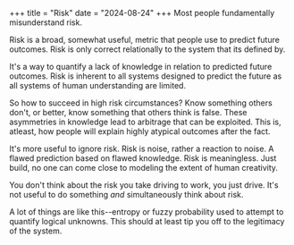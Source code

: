 +++
title = "Risk" 
date = "2024-08-24" 
+++
Most people fundamentally misunderstand risk. 

Risk is a broad, somewhat useful, metric that people use to predict future outcomes. Risk is only correct relationally to the system that its defined by. 

It's a way to quantify a lack of knowledge in relation to predicted future outcomes. Risk is inherent to all systems designed to predict the future as all systems of human understanding are limited. 

So how to succeed in high risk circumstances? Know something others don't, or better, know something that others think is false. These asymmetries in knowledge lead to arbitrage that can be exploited. This is, atleast, how people will explain highly atypical outcomes after the fact. 

It's more useful to ignore risk. Risk is noise, rather a reaction to noise. A flawed prediction based on flawed knowledge. Risk is meaningless. Just build, no one can come close to modeling the extent of human creativity. 

You don't think about the risk you take driving to work, you just drive. It's not useful to do something *and* simultaneously think about risk. 

A lot of things are like this--entropy or fuzzy probability used to attempt to quantify logical unknowns. This should at least tip you off to the legitimacy of the system. 
